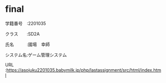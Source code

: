 # final
学籍番号　:2201035

クラス　　:SD2A

氏名　　　:國場　幸師

システム名:ゲーム管理システム

URL      :https://asojuku2201035.babymilk.jp/php/lastassignment/src/html/index.html